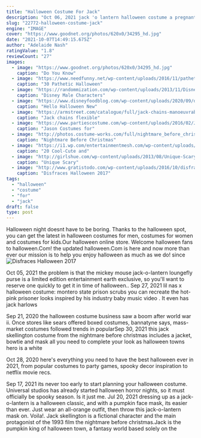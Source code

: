 ```yaml
---
title: "Halloween Costume For Jack"
description: "Oct 06, 2021 jack 'o lantern halloween costume a pregnant belly is basically asking to be dressed up as a jack o'lantern. Throw on an orange dress, add a felt face and wear a green beret to look"
slug: "22772-halloween-costume-jack"
engine: "IMAGE"
cover: "https://www.goodnet.org/photos/620x0/34295_hd.jpg"
date: "2021-10-07T14:49:15.675Z"
author: "Adelaide Nash"
ratingValue: "1.8"
reviewCount: "27"
images:
  - image: "https://www.goodnet.org/photos/620x0/34295_hd.jpg"
    caption: "Do You Know"
  - image: "https://www.needfunny.net/wp-content/uploads/2016/11/pathetic-halloween-costumes-1-1.jpg"
    caption: "30 Pathetic Halloween"
  - image: "https://randommization.com/wp-content/uploads/2013/11/Disney-Male-Characters-for-Halloween_10.jpg"
    caption: "Disney Male Characters"
  - image: "https://www.disneyfoodblog.com/wp-content/uploads/2020/09/disney-world-epcot-mitsukoshi-department-store-japan-pavilion-hello-kitty-halloween-merchandise-5.jpg"
    caption: "Hello Halloween New"
  - image: "https://armstreet.com/catalogue/full/jack-chains-manoeuvrable-arm-protection-xiv-xv-century-3.jpg"
    caption: "Jack chains flexible"
  - image: "https://www.partiescostume.com/wp-content/uploads/2016/02/Jason-Halloween-Costumes.jpg"
    caption: "Jason Costumes for"
  - image: "http://photos.costume-works.com/full/nightmare_before_christmas12.jpg"
    caption: "Nightmare Before Christmas"
  - image: "https://i1.wp.com/entertainmentmesh.com/wp-content/uploads/2015/10/kentucky-fried-chicken-funny-couple-costume.jpg?w=600"
    caption: "20 Cool-Cute and"
  - image: "http://girlshue.com/wp-content/uploads/2013/08/Unique-Scary-Halloween-Costume-Ideas-For-Couples-2013-2014-6.jpg"
    caption: "Unique Scary"
  - image: "http://www.gratistodo.com/wp-content/uploads/2016/10/disfraz-reina-blanca.jpg"
    caption: "Disfraces Halloween 2017"
tags:
  - "halloween"
  - "costume"
  - "for"
  - "jack"
draft: false
type: post
---
```


Halloween night doesnt have to be boring. Thanks to the halloween spot, you can get the latest in halloween costumes for men, costumes for women and costumes for kids.Our halloween online store. Welcome halloween fans to halloween.Com! the updated halloween.Com is here and now more than ever our mission is to help you enjoy halloween as much as we do! since
![Disfraces Halloween 2017](http://www.gratistodo.com/wp-content/uploads/2016/10/disfraz-reina-blanca.jpg "Disfraces Halloween 2017")

Oct 05, 2021 the problem is that the mickey mouse jack-o-lantern loungefly purse is a limited edition entertainment earth exclusive, so you&#39;ll want to reserve one quickly to get it in time of halloween.. Sep 27, 2021 lil nas x halloween costume: montero state prison scrubs you can recreate the hot-pink prisoner looks inspired by his industry baby music video . It even has jack harlows
<!--inArticleAds-->

<!--galleryOne-->

Sep 21, 2020 the halloween costume business saw a boom after world war ii. Once stores like sears offered boxed costumes, bannatyne says, mass-market costumes followed trends in popularSep 30, 2021 this jack skellington costume from the nightmare before christmas includes a jacket, bowtie and mask  all you need to complete your look as halloween towns hero is a white
<!--inArticleAds-->

<!--galleryTwo-->

Oct 28, 2020 here's everything you need to have the best halloween ever in 2021, from popular costumes to party games, spooky decor inspiration to netflix movie recs.
<!--galleryThree-->

Sep 17, 2021 its never too early to start planning your halloween costume. Universal studios has already started halloween horror nights, so it must officially be spooky season. Is it just me. Jul 20, 2021 dressing up as a jack-o-lantern is a halloween classic, and with a pumpkin face mask, its easier than ever. Just wear an all-orange outfit, then throw this jack-o-lantern mask on. Voila!. Jack skellington is a fictional character and the main protagonist of the 1993 film the nightmare before christmas.Jack is the pumpkin king of halloween town, a fantasy world based solely on the